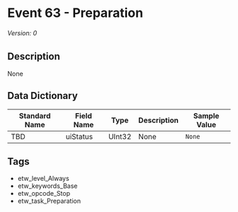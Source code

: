 # Event 63 - Preparation
###### Version: 0

## Description
None

## Data Dictionary
|Standard Name|Field Name|Type|Description|Sample Value|
|---|---|---|---|---|
|TBD|uiStatus|UInt32|None|`None`|

## Tags
* etw_level_Always
* etw_keywords_Base
* etw_opcode_Stop
* etw_task_Preparation